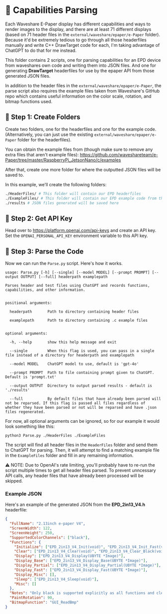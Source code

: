 # 🧠 Capabilities Parsing

Each Waveshare E-Paper display has different capabilities and ways to render images to the display, and there are at least 71
different displays (based on 71 header files in the `external/waveshare/epaper/e-Paper` folder). Because it'd be extremely
tedious to go through all those headerfiles manually and write C++ DrawTarget code for each, I'm taking advantage of ChatGPT
to do that for me instead.

This folder contains 2 scripts, one for parsing capabilities for an EPD device from waveshares own code and writing them into
JSON files. And one for generating **DrawTarget** headerfiles for use by the epaper API from those generated JSON files.

In addition to the header files in the `external/waveshare/epaper/e-Paper`, the parse script also requires the example files
taken from Waveshare's GitHub repo which contains useful information on the color scale, rotation, and bitmap functions used.

## 📂 Step 1: Create Folders

Create two folders, one for the headerfiles and one for the example code. (Alternatively, you can just use the existing
`external/waveshare/epaper/e-Paper` folder for the headerfiles).

You can obtain the example files from (though make sure to remove any extra files that aren't example files):
https://github.com/waveshareteam/e-Paper/tree/master/RaspberryPi_JetsonNano/c/examples

After that, create one more folder for where the outputted JSON files will be saved to.

In this example, we'll create the following folders:

```bash
./HeaderFiles/ # This folder will contain our EPD headerfiles
./ExampleFiles/ # This folder will contain our EPD example code from their github
./results # JSON files generated will be saved here
```

## 🔑 Step 2: Get API Key

Head over to https://platform.openai.com/api-keys and create an API key. Set the `OPENAI_PERSONAL_API_KEY` environment
variable to this API key.

## 📖 Step 3: Parse the Code

Now we can run the `Parse.py` script. Here's how it works.

```
usage: Parse.py [-h] [--single] [--model MODEL] [--prompt PROMPT] [--output OUTPUT] [--full] headerpath examplepath

Parses header and test files using ChatGPT and records functions, capabilities, and other information.


positional arguments:

  headerpath       Path to directory containing header files

  examplepath      Path to directory containing .c example files


optional arguments:

  -h, --help       show this help message and exit

  --single         When this flag is used, you can pass in a single file instead of a directory for headerpath and examplepath

  --model MODEL    ChatGPT model to use, default is 'gpt-4o'

  --prompt PROMPT  Path to file containing prompt given to ChatGPT. Default is 'prompt.txt'

  --output OUTPUT  Directory to output parsed results - default is './results'

  --full           By default files that have already been parsed will not be reparsed. If this flag is passed all files regardless of whether they have been parsed or not will be reparsed and have .json files regenerated.
```

For now, all optional arguments can be ignored, so for our example it would look something like this:

```
python3 Parse.py ./HeaderFiles ./ExampleFiles
```

The script will find all header files in the `HeaderFiles` folder and send them to ChatGPT for parsing. Then, it will attempt
to find a matching example file in the `ExampleFiles` folder and fill in any remaining information.

⚠️ NOTE: Due to OpenAI's rate limiting, you'll probably have to re-run the script multiple times to get all header files
parsed. To prevent unncessary API calls, any header files that have already been processed will be skipped.

### Example JSON

Here's an example of the generated JSON from the **EPD_2in13_V4.h** headerfile:

```json
{
  "FullName": "2.13inch e-paper V4",
  "ScreenWidth": 122,
  "ScreenHeight": 250,
  "SupportedColorChannels": ["black"],
  "Functions": {
    "Initialize": ["EPD_2in13_V4_Init(void)", "EPD_2in13_V4_Init_Fast(void)", "EPD_2in13_V4_Init_GUI(void)"],
    "Clear": ["EPD_2in13_V4_Clear(void)", "EPD_2in13_V4_Clear_Black(void)"],
    "Display": ["EPD_2in13_V4_Display(UBYTE *Image)"],
    "Display_Base": ["EPD_2in13_V4_Display_Base(UBYTE *Image)"],
    "Display_Partial": ["EPD_2in13_V4_Display_Partial(UBYTE *Image)"],
    "Display_Fast": ["EPD_2in13_V4_Display_Fast(UBYTE *Image)"],
    "Display_Misc": [],
    "Sleep": ["EPD_2in13_V4_Sleep(void)"],
    "Misc": []
  },
  "Notes": "Only black is supported explicitly as all functions and clears reference 'black'. The function EPD_2in13_V4_Init_GUI doesn't indicate a specific display capability but is included for comprehensive initialization.",
  "PaintRotation": 90,
  "BitmapFunction": "GUI_ReadBmp"
}
```

